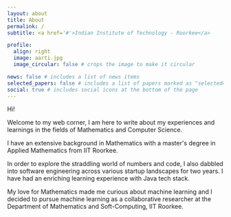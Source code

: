 ```yaml
---
layout: about
title: About
permalink: /
subtitle: <a href='#'>Indian Institute of Technology - Roorkee</a>

profile:
  align: right
  image: aarti.jpg
  image_circular: false # crops the image to make it circular

news: false # includes a list of news items
selected_papers: false # includes a list of papers marked as "selected={true}"
social: true # includes social icons at the bottom of the page
---
```


Hi! 

Welcome to my web corner, I am here to write about my experiences and learnings in the fields of Mathematics and Computer Science. 

I have an extensive background in Mathematics with a master's degree in Applied Mathematics from IIT Roorkee.

In order to explore the straddling world of numbers and code, I also dabbled into software engineering across various startup landscapes for two years. I have had an enriching learning experience with Java tech stack.

My love for Mathematics made me curious about machine learning and I decided to pursue machine learning as a collaborative researcher at the Department of Mathematics and Soft-Computing, IIT Roorkee.

